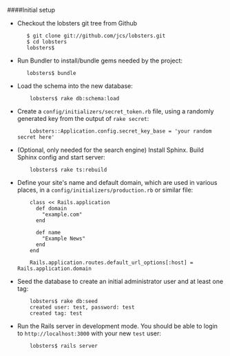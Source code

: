 ####Initial setup

* Checkout the lobsters git tree from Github

         $ git clone git://github.com/jcs/lobsters.git
         $ cd lobsters
         lobsters$

* Run Bundler to install/bundle gems needed by the project:

         lobsters$ bundle

* Load the schema into the new database:

          lobsters$ rake db:schema:load

* Create a `config/initializers/secret_token.rb` file, using a randomly
generated key from the output of `rake secret`:

          Lobsters::Application.config.secret_key_base = 'your random secret here'

* (Optional, only needed for the search engine) Install Sphinx.  Build Sphinx
config and start server:

          lobsters$ rake ts:rebuild

* Define your site's name and default domain, which are used in various places,
in a `config/initializers/production.rb` or similar file:

          class << Rails.application
            def domain
              "example.com"
            end

            def name
              "Example News"
            end
          end

          Rails.application.routes.default_url_options[:host] = Rails.application.domain

* Seed the database to create an initial administrator user and at least one tag:

          lobsters$ rake db:seed
          created user: test, password: test
          created tag: test

* Run the Rails server in development mode.  You should be able to login to
`http://localhost:3000` with your new `test` user:

          lobsters$ rails server
